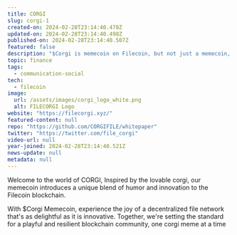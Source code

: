 ```yaml
---
title: CORGI
slug: corgi-1
created-on: 2024-02-28T23:14:40.478Z
updated-on: 2024-02-28T23:14:40.498Z
published-on: 2024-02-28T23:14:40.507Z
featured: false
description: "$Corgi is memecoin on Filecoin, but not just a memecoin, building on Filecoin with utility and community."
topic: finance
tags:
  - communication-social
tech:
  - filecoin
image:
  url: /assets/images/corgi_logo_white.png
  alt: FILECORGI Logo
website: "https://filecorgi.xyz/"
featured-content: null
repo: "https://github.com/CORGIFILE/whitepaper"
twitter: "https://twitter.com/file_corgi"
video-url: null
year-joined: 2024-02-28T23:14:40.521Z
news-update: null
metadata: null
---
```


Welcome to the world of CORGI, Inspired by the lovable corgi, our memecoin introduces a unique blend of humor and innovation to the Filecoin blockchain.

With $Corgi Memecoin, experience the joy of a decentralized file network that's as delightful as it is innovative. Together, we're setting the standard for a playful and resilient blockchain community, one corgi meme at a time
